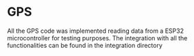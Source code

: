 # GPS
All the GPS code was implemented reading data from a ESP32 microcontroller for testing purposes. The integration with all the functionalities can be found in the integration directory
